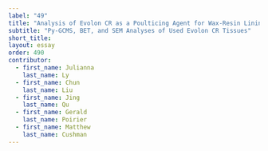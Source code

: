 ```yaml
---
label: "49"
title: "Analysis of Evolon CR as a Poulticing Agent for Wax-Resin Lining Adhesives"
subtitle: "Py-GCMS, BET, and SEM Analyses of Used Evolon CR Tissues"
short_title:
layout: essay
order: 490
contributor:
  - first_name: Julianna
    last_name: Ly
  - first_name: Chun
    last_name: Liu
  - first_name: Jing
    last_name: Qu
  - first_name: Gerald
    last_name: Poirier
  - first_name: Matthew
    last_name: Cushman
---
```

